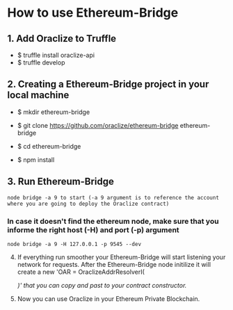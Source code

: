 # How to use Ethereum-Bridge

## 1. Add Oraclize to Truffle

  * $ truffle install oraclize-api
  * $ truffle develop

## 2. Creating a Ethereum-Bridge project in your local machine

  * $ mkdir ethereum-bridge
  
  * $ git clone https://github.com/oraclize/ethereum-bridge ethereum-bridge
  
  * $ cd ethereum-bridge
  
  * $ npm install

## 3. Run Ethereum-Bridge

	node bridge -a 9 to start (-a 9 argument is to reference the account where you are going to deploy the Oraclize contract)
	
  ### In case it doesn't find the ethereum node, make sure that you informe the right host (-H) and port (-p) argument
	node bridge -a 9 -H 127.0.0.1 -p 9545 --dev
  
4. If everything run smoother your Ethereum-Bridge will start listening your network for requests. After the Ethereum-Bridge node initilize it will create a new 'OAR = OraclizeAddrResolverI(<address>)' that you can copy and past to your contract constructor.

5. Now you can use Oraclize in your Ethereum Private Blockchain.




	
	
